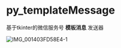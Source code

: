 # py_templateMessage
基于tkinter的微信服务号 __模板消息__ 发送器

![IMG_001403FD58E4-1](https://github.com/wangjiaxi/py_templateMessage/assets/38515643/f1c69eb4-2cb0-4641-bc98-0f96ea953d0a)
